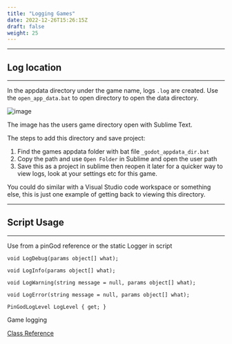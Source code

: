 ```yaml
---
title: "Logging Games"
date: 2022-12-26T15:26:15Z
draft: false
weight: 25
---
```


---
## Log location
---

In the appdata directory under the game name, logs `.log` are created. Use the `open_app_data.bat` to open directory to open the data directory.

![image](../../images/basicgame-userdata-sublime.jpg)

The image has the users game directory open with Sublime Text.

The steps to add this directory and save project:

1. Find the games appdata folder with bat file `_godot_appdata_dir.bat`
2. Copy the path and use `Open Folder` in Sublime and open the user path
3. Save this as a project in sublime then reopen it later for a quicker way to view logs, look at your settings etc for this game.

You could do similar with a Visual Studio code workspace or something else, this is just one example of getting back to viewing this directory.

---
## Script Usage
---

Use from a pinGod reference or the static Logger in script

```
void LogDebug(params object[] what);

void LogInfo(params object[] what);
	
void LogWarning(string message = null, params object[] what);

void LogError(string message = null, params object[] what);

PinGodLogLevel LogLevel { get; }
```

Game logging

[Class Reference](/pingod-addons/html/interfaceIPinballLogger.html)
